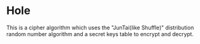 # Hole
This is a cipher algorithm which uses the "JunTai(like Shuffle)" distribution random number algorithm and a secret keys table to encrypt and decrypt.
